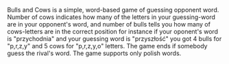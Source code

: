 Bulls and Cows is a simple, word-based game of guessing opponent word. Number of cows indicates how many of the letters in 
your guessing-word are in your opponent's word, and number of bulls tells you how many of cows-letters are in the correct position
for instance if your oponent's word is "przychodnia" and your guessing word is "przyszłość" you got 4 bulls for "p,r,z,y" and 5 cows 
for "p,r,z,y,o" letters. The game ends if somebody guess the rival's word.
The game supports only polish words.
